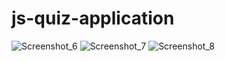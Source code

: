 # js-quiz-application
![Screenshot_6](https://github.com/AmirHam-Za/js-quiz-application/assets/125890933/01fd880c-c52b-4ada-841c-a727d6c31843)
![Screenshot_7](https://github.com/AmirHam-Za/js-quiz-application/assets/125890933/f24469a5-204c-4ed6-8fc7-0f41eed5dc03)
![Screenshot_8](https://github.com/AmirHam-Za/js-quiz-application/assets/125890933/0fa1d4e2-5857-464f-a1ac-5cad985a74f8)

